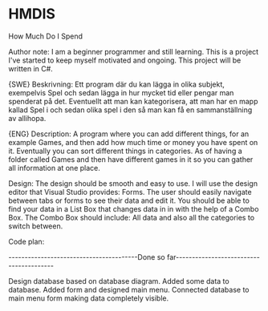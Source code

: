 ﻿# HMDIS
 How Much Do I Spend
 
 Author note: 
 I am a beginner programmer and still learning. This is a project 
 I've started to keep myself motivated and ongoing. This project 
 will be written in C#.

{SWE} Beskrivning: Ett program där du kan lägga in olika subjekt, 
exempelvis Spel och sedan lägga in hur mycket tid eller 
pengar man spenderat på det. Eventuellt att man kan kategorisera,
att man har en mapp kallad Spel i och sedan olika spel i den så 
man kan få en sammanställning av allihopa. 

{ENG} Description: A program where you can add different things,
for an example Games, and then add how much time or money you have
spent on it. Eventually you can sort different things
in categories. As of having a folder called Games and then 
have different games in it so you can gather all information
at one place. 

Design: The design should be smooth and easy to use. I will use the design editor
that Visual Studio provides: Forms. 
The user should easily navigate between tabs or forms to see their data and edit it. You should be
able to find your data in a List Box that changes data in in with the help of a
Combo Box. The Combo Box should include: All data and also all the categories to switch
between. 

Code plan: 

----------------------------------------Done so far----------------------------------------

Design database based on database diagram. 
Added some data to database.
Added form and designed main menu.
Connected database to main menu form making data completely visible. 